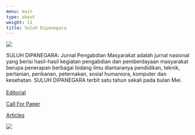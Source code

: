 ```yaml
---
menu: main
type: about
weight: 11
title: Suluh Dipanegara
---
```

![](/images/uploads/kop-suluh.jpg)

SULUH DIPANEGARA: Jurnal Pengabdian Masyarakat adalah jurnal nasional yang berisi hasil-hasil kegiatan pengabdian dan pemberdayaan masyarakat berupa penerapan berbagai bidang ilmu diantaranya pendidikan, teknik, pertanian, perikanan, peternakan, sosial humaniora, komputer dan kesehatan. SULUH DIPANEGARA terbit satu tahun sekali pada bulan Mei.\
\
[Editorial](/editorial-jurnal-suluh-dipanegara/)

[Call For Paper](/call-for-paper-jurnal-suluh-dipanegara/)

[Articles](/articles2/)

![](/images/uploads/cover-3.jpg)

![]()

![]()